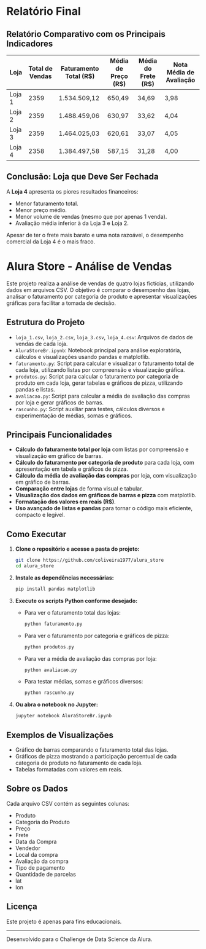 # Relatório Final

## Relatório Comparativo com os Principais Indicadores

| Loja   | Total de Vendas | Faturamento Total (R$) | Média de Preço (R$) | Média do Frete (R$) | Nota Média de Avaliação |
|--------|-----------------|------------------------|----------------------|---------------------|-------------------------|
| Loja 1 | 2359            | 1.534.509,12          | 650,49              | 34,69               | 3,98                   |
| Loja 2 | 2359            | 1.488.459,06          | 630,97              | 33,62               | 4,04                   |
| Loja 3 | 2359            | 1.464.025,03          | 620,61              | 33,07               | 4,05                   |
| Loja 4 | 2358            | 1.384.497,58          | 587,15              | 31,28               | 4,00                   |

## Conclusão: Loja que Deve Ser Fechada

A **Loja 4** apresenta os piores resultados financeiros:

- Menor faturamento total.
- Menor preço médio.
- Menor volume de vendas (mesmo que por apenas 1 venda).
- Avaliação média inferior à da Loja 3 e Loja 2.

Apesar de ter o frete mais barato e uma nota razoável, o desempenho comercial da Loja 4 é o mais fraco.



# Alura Store - Análise de Vendas

Este projeto realiza a análise de vendas de quatro lojas fictícias, utilizando dados em arquivos CSV. O objetivo é comparar o desempenho das lojas, analisar o faturamento por categoria de produto e apresentar visualizações gráficas para facilitar a tomada de decisão.

## Estrutura do Projeto

- `loja_1.csv`, `loja_2.csv`, `loja_3.csv`, `loja_4.csv`: Arquivos de dados de vendas de cada loja.
- `AluraStoreBr.ipynb`: Notebook principal para análise exploratória, cálculos e visualizações usando pandas e matplotlib.
- `faturamento.py`: Script para calcular e visualizar o faturamento total de cada loja, utilizando listas por compreensão e visualização gráfica.
- `produtos.py`: Script para calcular o faturamento por categoria de produto em cada loja, gerar tabelas e gráficos de pizza, utilizando pandas e listas.
- `avaliacao.py`: Script para calcular a média de avaliação das compras por loja e gerar gráficos de barras.
- `rascunho.py`: Script auxiliar para testes, cálculos diversos e experimentação de médias, somas e gráficos.

## Principais Funcionalidades

- **Cálculo do faturamento total por loja** com listas por compreensão e visualização em gráfico de barras.
- **Cálculo do faturamento por categoria de produto** para cada loja, com apresentação em tabela e gráficos de pizza.
- **Cálculo da média de avaliação das compras** por loja, com visualização em gráfico de barras.
- **Comparação entre lojas** de forma visual e tabular.
- **Visualização dos dados em gráficos de barras e pizza** com matplotlib.
- **Formatação dos valores em reais (R$)**.
- **Uso avançado de listas e pandas** para tornar o código mais eficiente, compacto e legível.

## Como Executar

1. **Clone o repositório e acesse a pasta do projeto:**
   ```bash
   git clone https://github.com/coliveira1977/alura_store
   cd alura_store
   ```

2. **Instale as dependências necessárias:**
   ```bash
   pip install pandas matplotlib
   ```

3. **Execute os scripts Python conforme desejado:**
   - Para ver o faturamento total das lojas:
     ```bash
     python faturamento.py
     ```
   - Para ver o faturamento por categoria e gráficos de pizza:
     ```bash
     python produtos.py
     ```
   - Para ver a média de avaliação das compras por loja:
     ```bash
     python avaliacao.py
     ```
   - Para testar médias, somas e gráficos diversos:
     ```bash
     python rascunho.py
     ```

4. **Ou abra o notebook no Jupyter:**
   ```bash
   jupyter notebook AluraStoreBr.ipynb
   ```

## Exemplos de Visualizações

- Gráfico de barras comparando o faturamento total das lojas.
- Gráficos de pizza mostrando a participação percentual de cada categoria de produto no faturamento de cada loja.
- Tabelas formatadas com valores em reais.

## Sobre os Dados

Cada arquivo CSV contém as seguintes colunas:
- Produto
- Categoria do Produto
- Preço
- Frete
- Data da Compra
- Vendedor
- Local da compra
- Avaliação da compra
- Tipo de pagamento
- Quantidade de parcelas
- lat
- lon

## Licença

Este projeto é apenas para fins educacionais.

---

Desenvolvido para o Challenge de Data Science da Alura.
